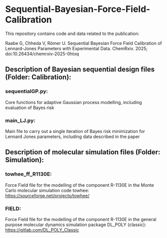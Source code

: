 # Sequential-Bayesian-Force-Field-Calibration

This repository contains code and data related to the publication:

Raabe G, Chheda V, Römer U. Sequential Bayesian Force Field Calibration of Lennard-Jones Parameters with Experimental Data. 
ChemRxiv. 2025; doi:10.26434/chemrxiv-2025-0htxq  

## Description of Bayesian sequential design files (Folder: Calibration):

### sequentialGP.py: 
Core functions for adaptive Gaussian process modelling, including evaluation of Bayes risk

### main_LJ.py:
Main file to carry out a single iteration of Bayes risk minimization for Lennard Jones parameters, including data described in the paper

## Description of molecular simulation files (Folder: Simulation):

### towhee_ff_R1130E: 
Force Field file for the modelling of the component R-1130E in the Monte Carlo molecular simulation code towhee: https://sourceforge.net/projects/towhee/

### FIELD: 
Force Field file for the modelling of the component R-1130E in the general purpose molecular dynamics simulation package DL_POLY (classic): https://gitlab.com/DL_POLY_Classic
